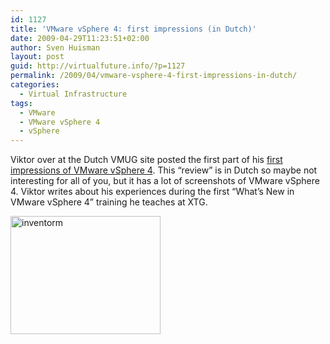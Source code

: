 ```yaml
---
id: 1127
title: 'VMware vSphere 4: first impressions (in Dutch)'
date: 2009-04-29T11:23:51+02:00
author: Sven Huisman
layout: post
guid: http://virtualfuture.info/?p=1127
permalink: /2009/04/vmware-vsphere-4-first-impressions-in-dutch/
categories:
  - Virtual Infrastructure
tags:
  - VMware
  - VMware vSphere 4
  - vSphere
---
```

Viktor over at the Dutch VMUG site posted the first part of his <a title="VMware vSphere 4 review" href="http://www.vmug.nl/cms/index.php?option=com_content&view=article&id=66:vsphere-4-eerste-ervaringen&catid=16:vsphere-4&Itemid=13" target="_blank">first impressions of VMware vSphere 4</a>. This &#8220;review&#8221; is in Dutch so maybe not interesting for all of you, but it has a lot of screenshots of VMware vSphere 4. Viktor writes about his experiences during the first &#8220;What&#8217;s New in VMware vSphere 4&#8221; training he teaches at XTG.

<img class="aligncenter size-full wp-image-1128" title="inventorm" src="https://svenhuisman.com/wp-content/uploads/2009/04/inventorm.jpg" alt="inventorm" width="240" height="189" />
